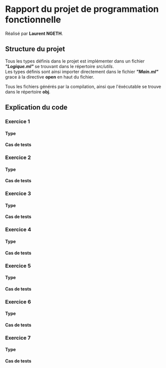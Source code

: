 # Rapport du projet de programmation fonctionnelle

Réalisé par **Laurent NGETH**.

## Structure du projet

Tous les types définis dans le projet est implémenter dans un fichier ***"Logique.ml"*** se trouvant dans le répertoire *src/utils*.  
Les types définis sont ainsi importer directement dans le fichier ***"Main.ml"*** grace à la directive **open** en haut du fichier.  
  
Tous les fichiers générés par la compilation, ainsi que l'éxécutable se trouve dans le répertoire **obj**.

## Explication du code

### Exercice 1

#### Type
#### Cas de tests

### Exercice 2

#### Type
#### Cas de tests

### Exercice 3

#### Type
#### Cas de tests

### Exercice 4

#### Type
#### Cas de tests

### Exercice 5

#### Type
#### Cas de tests

### Exercice 6

#### Type
#### Cas de tests

### Exercice 7

#### Type
#### Cas de tests
